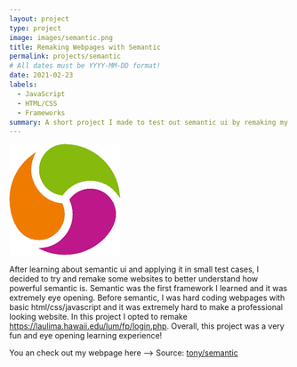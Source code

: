 ```yaml
---
layout: project
type: project
image: images/semantic.png
title: Remaking Webpages with Semantic
permalink: projects/semantic
# All dates must be YYYY-MM-DD format!
date: 2021-02-23
labels:
  - JavaScript
  - HTML/CSS
  - Frameworks
summary: A short project I made to test out semantic ui by remaking my schools webpage.
---
```


<img class="ui medium right floated rounded image" src="../images/semantic.png">

After learning about semantic ui and applying it in small test cases, I decided to try and remake some websites to better understand how powerful semantic is. Semantic was the first framework I learned and it was extremely eye opening. 
Before semantic, I was hard coding webpages with basic html/css/javascript and it was extremely hard to make a professional looking website. In this project I opted to remake
https://laulima.hawaii.edu/lum/fp/login.php.
Overall, this project was a very fun and eye opening learning experience!
 
You an check out my webpage here -->
Source: <a href="https://github.com/tonylong1314520/laulima"><i class="large github icon"></i>tony/semantic</a>
